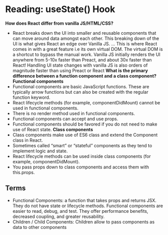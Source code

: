 # Reading: useState() Hook
**How does React differ from vanilla JS/HTML/CSS?**
- React breaks down the UI into smaller and reusable components that can move around data amongst each other. This breaking down of the UI is what gives React an edge over Vanilla JS. … This is where React comes in with a great feature i.e its own virtual DOM. The virtual DOM is a shortcut to bypass the manual work.
Vanilla JS initially renders the UI anywhere from 5-10x faster than Preact, and about 30x faster than React! Handling UI state changes with vanilla JS is also orders of magnitude faster than using Preact or React
**What is the primary difference between a function component and a class component?**
**Functional components**
- Functional components are basic JavaScript functions. These are typically arrow functions but can also be created with the regular function keyword.
- React lifecycle methods (for example, componentDidMount) cannot be used in functional components.
- There is no render method used in functional components.
- Functional components can accept and use props.
- Functional components should be favored if you do not need to make use of React state.
**Class components**
- Class components make use of ES6 class and extend the Component class in React.
- Sometimes called “smart” or “stateful” components as they tend to implement logic and state.
- React lifecycle methods can be used inside class components (for example, componentDidMount).
- You pass props down to class components and access them with this.props.
## Terms
- Functional Components: a function that takes props and returns JSX. They do not have state or lifecycle methods. Functional components are easier to read, debug, and test. They offer performance benefits, decreased coupling, and greater reusability.
- Children / Child Components: Children allow to pass components as data to other components